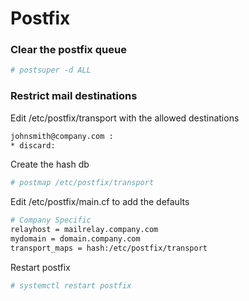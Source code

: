 # Postfix

### Clear the postfix queue
 
``` bash
# postsuper -d ALL
 ```

### Restrict mail destinations

Edit /etc/postfix/transport with the allowed destinations
``` bash
johnsmith@company.com :
* discard:
```

Create the hash db
``` bash
# postmap /etc/postfix/transport
 ```

Edit /etc/postfix/main.cf to add the defaults
``` bash
# Company Specific
relayhost = mailrelay.company.com
mydomain = domain.company.com
transport_maps = hash:/etc/postfix/transport
```

Restart postfix
``` bash
# systemctl restart postfix
```
